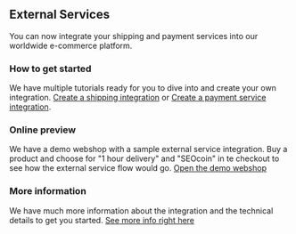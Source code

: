 ## External Services
You can now integrate your shipping and payment services into our worldwide e-commerce platform.

### How to get started
We have multiple tutorials ready for you to dive into and create your own integration. [Create a shipping integration](developers.webshopapp.net/api/tutorials/create-a-shipping-integration) or [Create a payment service integration](developers.webshopapp.net/api/tutorials/create-a-payment-service-integration).

### Online preview
We have a demo webshop with a sample external service integration. Buy a product and choose for "1 hour delivery" and "SEOcoin" in te checkout to see how the external service flow would go. [Open the demo webshop](http://hidde.webshopapp.net/)

### More information
We have much more information about the integration and the technical details to get you started.
[See more info right here](https://apps.prototypje.com)